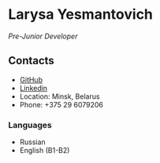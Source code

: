# Larysa Yesmantovich
*Pre-Junior Developer*
## Contacts
* [GitHub](https://github.com/Leilley)
* [Linkedin](https://www.linkedin.com/in/larysa-y-211a23220/)
* Location: Minsk, Belarus
* Phone: +375 29 6079206
### Languages
* Russian
* English (B1-B2)

